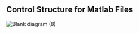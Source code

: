 ## Control Structure for Matlab Files
![Blank diagram (8)](https://github.com/jafriztrillo/ModelFreeControl/assets/112403419/59906093-b615-47fe-81f5-654f74895fc6)
